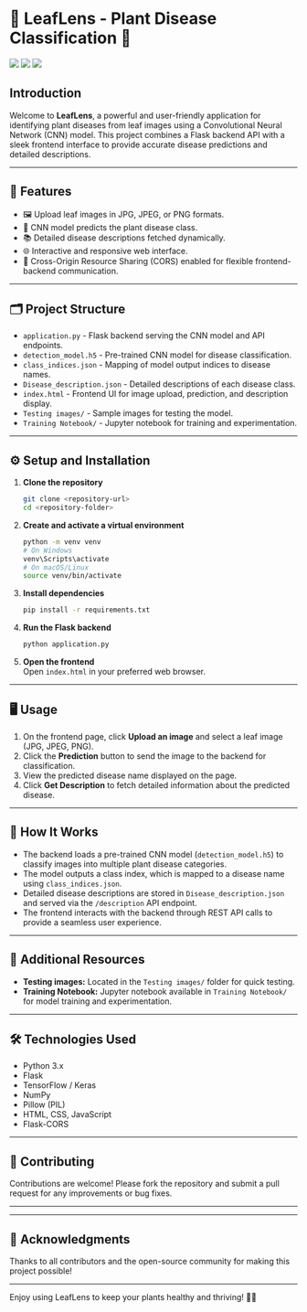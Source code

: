 # 🍃 LeafLens - Plant Disease Classification 🌿
![](screenshots\Screenshot1.png)
![](screenshots\Screenshot2.png)
![](screenshots\Screenshot3.png)

## Introduction
Welcome to **LeafLens**, a powerful and user-friendly application for identifying plant diseases from leaf images using a Convolutional Neural Network (CNN) model. This project combines a Flask backend API with a sleek frontend interface to provide accurate disease predictions and detailed descriptions.

---

## 🚀 Features

- 🖼️ Upload leaf images in JPG, JPEG, or PNG formats.
- 🤖 CNN model predicts the plant disease class.
- 📚 Detailed disease descriptions fetched dynamically.
- 🌐 Interactive and responsive web interface.
- 🔄 Cross-Origin Resource Sharing (CORS) enabled for flexible frontend-backend communication.

---

## 🗂️ Project Structure

- `application.py` - Flask backend serving the CNN model and API endpoints.
- `detection_model.h5` - Pre-trained CNN model for disease classification.
- `class_indices.json` - Mapping of model output indices to disease names.
- `Disease_description.json` - Detailed descriptions of each disease class.
- `index.html` - Frontend UI for image upload, prediction, and description display.
- `Testing images/` - Sample images for testing the model.
- `Training Notebook/` - Jupyter notebook for training and experimentation.

---

## ⚙️ Setup and Installation

1. **Clone the repository**  
   ```bash
   git clone <repository-url>
   cd <repository-folder>
   ```

2. **Create and activate a virtual environment**  
   ```bash
   python -m venv venv
   # On Windows
   venv\Scripts\activate
   # On macOS/Linux
   source venv/bin/activate
   ```

3. **Install dependencies**  
   ```bash
   pip install -r requirements.txt
   ```

4. **Run the Flask backend**  
   ```bash
   python application.py
   ```

5. **Open the frontend**  
   Open `index.html` in your preferred web browser.

---

## 🖥️ Usage

1. On the frontend page, click **Upload an image** and select a leaf image (JPG, JPEG, PNG).
2. Click the **Prediction** button to send the image to the backend for classification.
3. View the predicted disease name displayed on the page.
4. Click **Get Description** to fetch detailed information about the predicted disease.

---

## 🧠 How It Works

- The backend loads a pre-trained CNN model (`detection_model.h5`) to classify images into multiple plant disease categories.
- The model outputs a class index, which is mapped to a disease name using `class_indices.json`.
- Detailed disease descriptions are stored in `Disease_description.json` and served via the `/description` API endpoint.
- The frontend interacts with the backend through REST API calls to provide a seamless user experience.

---

## 📁 Additional Resources

- **Testing images:** Located in the `Testing images/` folder for quick testing.
- **Training Notebook:** Jupyter notebook available in `Training Notebook/` for model training and experimentation.

---

## 🛠️ Technologies Used

- Python 3.x
- Flask
- TensorFlow / Keras
- NumPy
- Pillow (PIL)
- HTML, CSS, JavaScript
- Flask-CORS

---

## 🤝 Contributing

Contributions are welcome! Please fork the repository and submit a pull request for any improvements or bug fixes.

---

---

## 🎉 Acknowledgments

Thanks to all contributors and the open-source community for making this project possible!

---

Enjoy using LeafLens to keep your plants healthy and thriving! 🌱🍀
